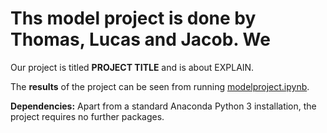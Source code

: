 # Ths model project is done by Thomas, Lucas and Jacob. We 

Our project is titled **PROJECT TITLE** and is about EXPLAIN.

The **results** of the project can be seen from running [modelproject.ipynb](modelproject.ipynb).

**Dependencies:** Apart from a standard Anaconda Python 3 installation, the project requires no further packages.
